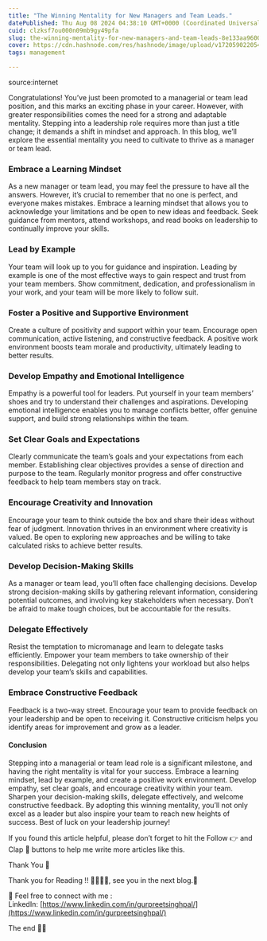 ```yaml
---
title: "The Winning Mentality for New Managers and Team Leads."
datePublished: Thu Aug 08 2024 04:38:10 GMT+0000 (Coordinated Universal Time)
cuid: clzksf7ou000n09mb9gy49pfa
slug: the-winning-mentality-for-new-managers-and-team-leads-8e133aa96002
cover: https://cdn.hashnode.com/res/hashnode/image/upload/v1720590220544/8ce8f152-8ec6-4fb1-9ff0-84538d103164.png
tags: management

---
```


source:internet

Congratulations! You’ve just been promoted to a managerial or team lead position, and this marks an exciting phase in your career. However, with greater responsibilities comes the need for a strong and adaptable mentality. Stepping into a leadership role requires more than just a title change; it demands a shift in mindset and approach. In this blog, we’ll explore the essential mentality you need to cultivate to thrive as a manager or team lead.

### **Embrace a Learning Mindset**

As a new manager or team lead, you may feel the pressure to have all the answers. However, it’s crucial to remember that no one is perfect, and everyone makes mistakes. Embrace a learning mindset that allows you to acknowledge your limitations and be open to new ideas and feedback. Seek guidance from mentors, attend workshops, and read books on leadership to continually improve your skills.

### **Lead by Example**

Your team will look up to you for guidance and inspiration. Leading by example is one of the most effective ways to gain respect and trust from your team members. Show commitment, dedication, and professionalism in your work, and your team will be more likely to follow suit.

### **Foster a Positive and Supportive Environment**

Create a culture of positivity and support within your team. Encourage open communication, active listening, and constructive feedback. A positive work environment boosts team morale and productivity, ultimately leading to better results.

### **Develop Empathy and Emotional Intelligence**

Empathy is a powerful tool for leaders. Put yourself in your team members’ shoes and try to understand their challenges and aspirations. Developing emotional intelligence enables you to manage conflicts better, offer genuine support, and build strong relationships within the team.

### **Set Clear Goals and Expectations**

Clearly communicate the team’s goals and your expectations from each member. Establishing clear objectives provides a sense of direction and purpose to the team. Regularly monitor progress and offer constructive feedback to help team members stay on track.

### **Encourage Creativity and Innovation**

Encourage your team to think outside the box and share their ideas without fear of judgment. Innovation thrives in an environment where creativity is valued. Be open to exploring new approaches and be willing to take calculated risks to achieve better results.

### **Develop Decision-Making Skills**

As a manager or team lead, you’ll often face challenging decisions. Develop strong decision-making skills by gathering relevant information, considering potential outcomes, and involving key stakeholders when necessary. Don’t be afraid to make tough choices, but be accountable for the results.

### **Delegate Effectively**

Resist the temptation to micromanage and learn to delegate tasks efficiently. Empower your team members to take ownership of their responsibilities. Delegating not only lightens your workload but also helps develop your team’s skills and capabilities.

### Embrace Constructive Feedback

Feedback is a two-way street. Encourage your team to provide feedback on your leadership and be open to receiving it. Constructive criticism helps you identify areas for improvement and grow as a leader.

#### **Conclusion**

Stepping into a managerial or team lead role is a significant milestone, and having the right mentality is vital for your success. Embrace a learning mindset, lead by example, and create a positive work environment. Develop empathy, set clear goals, and encourage creativity within your team. Sharpen your decision-making skills, delegate effectively, and welcome constructive feedback. By adopting this winning mentality, you’ll not only excel as a leader but also inspire your team to reach new heights of success. Best of luck on your leadership journey!

If you found this article helpful, please don’t forget to hit the Follow 👉 and Clap 👏 buttons to help me write more articles like this.

Thank You 🖤

Thank you for Reading !! 🙌🏻😁📃, see you in the next blog.🤘

🚀 Feel free to connect with me :  
LinkedIn: [https://www.linkedin.com/in/gurpreetsinghpal/](https://www.linkedin.com/in/gurpreetsinghpal/)

The end ✌🏻